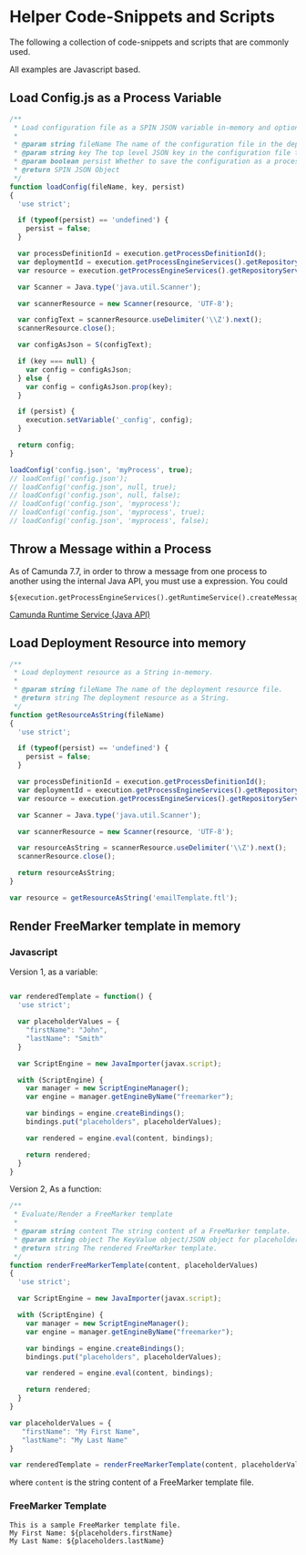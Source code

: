 # Helper Code-Snippets and Scripts

The following a collection of code-snippets and scripts that are commonly used.

All examples are Javascript based.

## Load Config.js as a Process Variable

```javascript
/**
 * Load configuration file as a SPIN JSON variable in-memory and optionally as a process variable.
 *
 * @param string fileName The name of the configuration file in the deployment.
 * @param string key The top level JSON key in the configuration file that will be saved, and other keys/objects are omitted.
 * @param boolean persist Whether to save the configuration as a process variable.
 * @return SPIN JSON Object
 */
function loadConfig(fileName, key, persist)
{
  'use strict';

  if (typeof(persist) == 'undefined') {
    persist = false;
  }

  var processDefinitionId = execution.getProcessDefinitionId();
  var deploymentId = execution.getProcessEngineServices().getRepositoryService().getProcessDefinition(processDefinitionId).getDeploymentId();
  var resource = execution.getProcessEngineServices().getRepositoryService().getResourceAsStream(deploymentId, fileName);

  var Scanner = Java.type('java.util.Scanner');

  var scannerResource = new Scanner(resource, 'UTF-8');

  var configText = scannerResource.useDelimiter('\\Z').next();
  scannerResource.close();

  var configAsJson = S(configText);

  if (key === null) {
    var config = configAsJson;
  } else {
    var config = configAsJson.prop(key);
  }

  if (persist) {
    execution.setVariable('_config', config);
  }

  return config;
}

loadConfig('config.json', 'myProcess', true);
// loadConfig('config.json');
// loadConfig('config.json', null, true);
// loadConfig('config.json', null, false);
// loadConfig('config.json', 'myprocess');
// loadConfig('config.json', 'myprocess', true);
// loadConfig('config.json', 'myprocess', false);
```


## Throw a Message within a Process

As of Camunda 7.7, in order to throw a message from one process to another using the internal Java API, you must use a expression. You could

```
${execution.getProcessEngineServices().getRuntimeService().createMessageCorrelation("work").correlateWithResult()}
```
[Camunda Runtime Service (Java API)](https://docs.camunda.org/javadoc/camunda-bpm-platform/7.7/org/camunda/bpm/engine/RuntimeService.html)

## Load Deployment Resource into memory

```javascript
/**
 * Load deployment resource as a String in-memory.
 *
 * @param string fileName The name of the deployment resource file.
 * @return string The deployment resource as a String.
 */
function getResourceAsString(fileName)
{
  'use strict';

  if (typeof(persist) == 'undefined') {
    persist = false;
  }

  var processDefinitionId = execution.getProcessDefinitionId();
  var deploymentId = execution.getProcessEngineServices().getRepositoryService().getProcessDefinition(processDefinitionId).getDeploymentId();
  var resource = execution.getProcessEngineServices().getRepositoryService().getResourceAsStream(deploymentId, fileName);

  var Scanner = Java.type('java.util.Scanner');

  var scannerResource = new Scanner(resource, 'UTF-8');

  var resourceAsString = scannerResource.useDelimiter('\\Z').next();
  scannerResource.close();

  return resourceAsString;
}

var resource = getResourceAsString('emailTemplate.ftl');
```

## Render FreeMarker template in memory

### Javascript

Version 1, as a variable:

```javascript

var renderedTemplate = function() {
  'use strict';

  var placeholderValues = {
    "firstName": "John",
    "lastName": "Smith"
  }

  var ScriptEngine = new JavaImporter(javax.script);

  with (ScriptEngine) {
    var manager = new ScriptEngineManager();
    var engine = manager.getEngineByName("freemarker");

    var bindings = engine.createBindings();
    bindings.put("placeholders", placeholderValues);

    var rendered = engine.eval(content, bindings);

    return rendered;
  }
}
```

Version 2, As a function:

```javascript
/**
 * Evaluate/Render a FreeMarker template
 *
 * @param string content The string content of a FreeMarker template.
 * @param string object The KeyValue object/JSON object for placeholder bindings.
 * @return string The rendered FreeMarker template.
 */
function renderFreeMarkerTemplate(content, placeholderValues)
{
  'use strict';

  var ScriptEngine = new JavaImporter(javax.script);

  with (ScriptEngine) {
    var manager = new ScriptEngineManager();
    var engine = manager.getEngineByName("freemarker");

    var bindings = engine.createBindings();
    bindings.put("placeholders", placeholderValues);

    var rendered = engine.eval(content, bindings);

    return rendered;
  }
}

var placeholderValues = {
   "firstName": "My First Name",
   "lastName": "My Last Name"
}

var renderedTemplate = renderFreeMarkerTemplate(content, placeholderValues);

```
where `content` is the string content of a FreeMarker template file.


### FreeMarker Template

```FreeMarker
This is a sample FreeMarker template file.
My First Name: ${placeholders.firstName}
My Last Name: ${placeholders.lastName}
```
